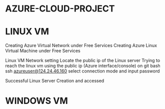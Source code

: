 # AZURE-CLOUD-PROJECT

# LINUX VM
Creating Azure Virtual Network under Free Services
Creating Azure Linux Virtual Machine under Free Services

Linux VM Network setting
Locate the public ip of the Linux server
Trying to reach the linux vm using the public ip (Azure interface/console) on git bash
ssh azureuser@124.24.46.160
select connection mode and input password

Successful Linux Server Creation and accessed


# WINDOWS VM
